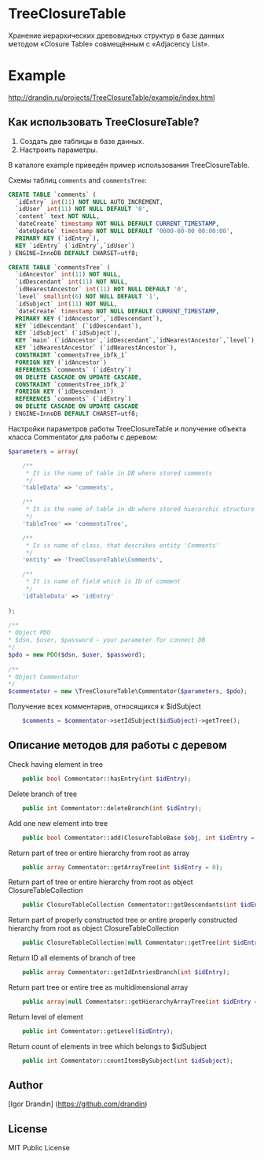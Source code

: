 # TreeClosureTable

Хранение иерархических древовидных структур в базе данных методом «Closure Table» совмещённым с «Adjacency List».

# Example

http://drandin.ru/projects/TreeClosureTable/example/index.html

<h2>Как использовать TreeClosureTable?</h2>

1. Создать две таблицы в базе данных. 
2. Настроить параметры.

В каталоге example приведён пример использования TreeClosureTable.

Схемы таблиц `comments` and `commentsTree`:

```sql
CREATE TABLE `comments` (
  `idEntry` int(11) NOT NULL AUTO_INCREMENT,
  `idUser` int(11) NOT NULL DEFAULT '0',
  `content` text NOT NULL,
  `dateCreate` timestamp NOT NULL DEFAULT CURRENT_TIMESTAMP,
  `dateUpdate` timestamp NOT NULL DEFAULT '0000-00-00 00:00:00',
  PRIMARY KEY (`idEntry`),
  KEY `idEntry` (`idEntry`,`idUser`)
) ENGINE=InnoDB DEFAULT CHARSET=utf8;
 ```

```sql
CREATE TABLE `commentsTree` (
  `idAncestor` int(11) NOT NULL,
  `idDescendant` int(11) NOT NULL,
  `idNearestAncestor` int(11) NOT NULL DEFAULT '0',
  `level` smallint(6) NOT NULL DEFAULT '1',
  `idSubject` int(11) NOT NULL,
  `dateCreate` timestamp NOT NULL DEFAULT CURRENT_TIMESTAMP,
  PRIMARY KEY (`idAncestor`,`idDescendant`),
  KEY `idDescendant` (`idDescendant`),
  KEY `idSubject` (`idSubject`),
  KEY `main` (`idAncestor`,`idDescendant`,`idNearestAncestor`,`level`),
  KEY `idNearestAncestor` (`idNearestAncestor`),
  CONSTRAINT `commentsTree_ibfk_1` 
  FOREIGN KEY (`idAncestor`) 
  REFERENCES `comments` (`idEntry`) 
  ON DELETE CASCADE ON UPDATE CASCADE,
  CONSTRAINT `commentsTree_ibfk_2` 
  FOREIGN KEY (`idDescendant`) 
  REFERENCES `comments` (`idEntry`) 
  ON DELETE CASCADE ON UPDATE CASCADE
) ENGINE=InnoDB DEFAULT CHARSET=utf8;
```

Настройки параметров работы TreeClosureTable и получение объекта класса Commentator для работы с деревом:

```php
$parameters = array(

    /**
     * It is the name of table in DB where stored comments
     */
    'tableData' => 'comments',

    /**
     * It is the name of table in db where stored hierarchic structure of tree
     */
    'tableTree' => 'commentsTree',

    /**
     * Is is name of class, that describes entity 'Comments'
     */
    'entity' => 'TreeClosureTable\Comments',

    /**
     * It is name of field which is ID of comment
     */
    'idTableData' => 'idEntry'
    
);
    
/**
* Object PDO
* $dsn, $user, $password - your parameter for connect DB
*/
$pdo = new PDO($dsn, $user, $password);
    
/**
* Object Commentator
*/    
$commentator = new \TreeClosureTable\Commentator($parameters, $pdo);

```

Получение всех комментарив, относящихся к $idSubject

```php
    $comments = $commentator->setIdSubject($idSubject)->getTree();
```

<h2>Описание методов для работы с деревом</h2>

Check having element in tree
    
```php
    public bool Commentator::hasEntry(int $idEntry);
```

Delete branch of tree
   
```php
    public int Commentator::deleteBranch(int $idEntry);
```

Add one new element into tree
 
```php
    public bool Commentator::add(ClosureTableBase $obj, int $idEntry = 0);
```
Return part of tree or entire hierarchy from root as array
  
```php
    public array Commentator::getArrayTree(int $idEntry = 0);
```

Return part of tree or entire hierarchy from root as object ClosureTableCollection
   
```php
    public ClosureTableCollection Commentator::getDescendants(int $idEntry = 0);
```

Return part of properly constructed tree or entire properly constructed hierarchy from root as object ClosureTableCollection
   
```php
    public ClosureTableCollection|null Commentator::getTree(int $idEntry = 0);
```

Return ID all elements of branch of tree
 
```php
    public array Commentator::getIdEntriesBranch(int $idEntry);
```

Return part tree or entire tree as multidimensional array
    
```php
    public array|null Commentator::getHierarchyArrayTree(int $idEntry = 0);
```

Return level of element
  
```php
    public int Commentator::getLevel($idEntry);
```

Return count of elements in tree which belongs to $idSubject
    
```php
    public int Commentator::countItemsBySubject(int $idSubject);
```

<h2>Author</h2>

[Igor Drandin] (https://github.com/drandin)

<h2>License</h2>

MIT Public License

